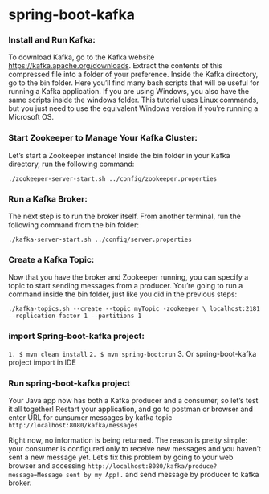 # spring-boot-kafka

### Install and Run Kafka: 
To download Kafka, go to the Kafka website https://kafka.apache.org/downloads. Extract the contents of this compressed file into a folder of your preference.
Inside the Kafka directory, go to the bin folder. Here you’ll find many bash scripts that will be useful for running a Kafka application. If you are using Windows, you also have the same scripts inside the windows folder. This tutorial uses Linux commands, but you just need to use the equivalent Windows version if you’re running a Microsoft OS.

### Start Zookeeper to Manage Your Kafka Cluster:
Let’s start a Zookeeper instance! Inside the bin folder in your Kafka directory, run the following command:

`./zookeeper-server-start.sh ../config/zookeeper.properties`

### Run a Kafka Broker: 
The next step is to run the broker itself. From another terminal, run the following command from the bin folder:

`./kafka-server-start.sh ../config/server.properties`

### Create a Kafka Topic:
Now that you have the broker and Zookeeper running, you can specify a topic to start sending messages from a producer. You’re going to run a command inside the bin folder, just like you did in the previous steps:

`./kafka-topics.sh --create --topic myTopic -zookeeper \ localhost:2181 --replication-factor 1 --partitions 1`

### import Spring-boot-kafka project:
`1. $ mvn clean install`
`2. $ mvn spring-boot:run`
 3. Or spring-boot-kafka project import in IDE

### Run spring-boot-kafka project
Your Java app now has both a Kafka producer and a consumer, so let’s test it all together! Restart your application, and go to postman or browser and enter URL for cunsumer messages by kafka topic `http://localhost:8080/kafka/messages`

Right now, no information is being returned. The reason is pretty simple: your consumer is configured only to receive new messages and you haven’t sent a new message yet. Let’s fix this problem by going to your web browser and accessing `http://localhost:8080/kafka/produce?message=Message sent by my App!.` and send message by producer to kafka broker.
